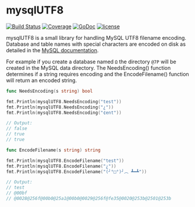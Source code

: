 # mysqlUTF8
[![Build Status](https://travis-ci.org/deiwin/picasso.svg?branch=master)](https://travis-ci.org/joshuaprunier/mysqlUTF8) [![Coverage](http://gocover.io/_badge/github.com/joshuaprunier/mysqlUTF8)](http://gocover.io/github.com/joshuaprunier/mysqlUTF8) [![GoDoc](https://godoc.org/github.com/joshuaprunier/mysqlUTF8?status.svg)](https://godoc.org/github.com/joshuaprunier/mysqlUTF8) [![license](https://img.shields.io/badge/license-GPLv2-blue.svg)](https://raw.githubusercontent.com/joshuaprunier/mysqlUTF8/master/LICENSE)

mysqlUTF8 is a small library for handling MySQL UTF8 filename encoding. Database and table names with special characters are encoded on disk as detailed in the [MySQL documentation](http://dev.mysql.com/doc/en/identifier-mapping.html).

For example if you create a database named `Ω` the directory `@7P` will be created in the MySQL data directory. The NeedsEncoding() function determines if a string requires encoding and the EncodeFilename() function will return an encoded string.


```go
func NeedsEncoding(s string) bool

fmt.Println(mysqlUTF8.NeedsEncoding("test"))
fmt.Println(mysqlUTF8.NeedsEncoding("¿"))
fmt.Println(mysqlUTF8.NeedsEncoding("¢ent"))

// Output:
// false
// true
// true
```
```go
func EncodeFilename(s string) string

fmt.Println(mysqlUTF8.EncodeFilename("test"))
fmt.Println(mysqlUTF8.EncodeFilename("¿"))
fmt.Println(mysqlUTF8.EncodeFilename("(╯°□°)╯︵ ┻━┻"))

// Output:
// test
// @00bf
// @0028@256f@00b0@25a1@00b0@0029@256f@fe35@0020@253b@2501@253b
```
